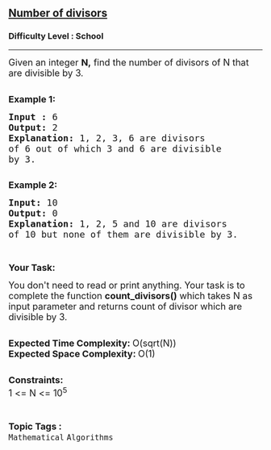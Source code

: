 <h2><a href="https://www.geeksforgeeks.org/problems/number-of-divisors1631/1?page=2&difficulty=School&status=unsolved&sortBy=submissions">Number of divisors</a></h2><h3>Difficulty Level : School</h3><hr><div class="problems_problem_content__Xm_eO"><p><span style="font-size:18px">Given&nbsp;an integer <strong>N,</strong> find&nbsp;the number of divisors of N that are divisible by 3.</span><br>
&nbsp;</p>

<p><span style="font-size:18px"><strong>Example 1:</strong></span></p>

<pre><span style="font-size:18px"><strong>Input : </strong>6
<strong>Output: </strong>2
<strong>Explanation: </strong>1, 2, 3, 6 are divisors 
of 6 out of which 3 and 6 are divisible 
by 3.
</span>
</pre>

<p><span style="font-size:18px"><strong>Example 2:</strong></span></p>

<pre><span style="font-size:18px"><strong>Input: </strong>10
<strong>Output: </strong>0
<strong>Explanation: </strong>1, 2, 5 and 10 are divisors 
of 10 but none of them are divisible by 3.</span>
</pre>

<p>&nbsp;</p>

<p><span style="font-size:18px"><strong>Your Task:</strong></span></p>

<p><span style="font-size:18px">You don't need to read or print anything. Your task is to complete the function&nbsp;<strong>count_divisors()</strong>&nbsp;which takes N as input parameter and returns count of divisor which are divisible by 3.</span><br>
&nbsp;</p>

<p><span style="font-size:18px"><strong>Expected Time Complexity:&nbsp;</strong>O(sqrt(N))<br>
<strong>Expected Space Complexity: </strong>O(1)</span><br>
&nbsp;</p>

<p><span style="font-size:18px"><strong>Constraints:</strong><br>
1 &lt;= N &lt;= 10<sup>5</sup></span></p>
</div><br><p><span style=font-size:18px><strong>Topic Tags : </strong><br><code>Mathematical</code>&nbsp;<code>Algorithms</code>&nbsp;